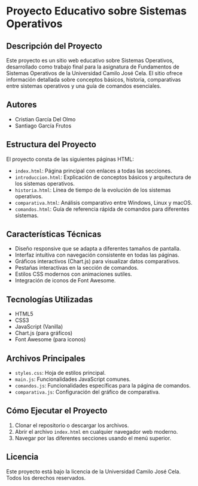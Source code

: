 
# Proyecto Educativo sobre Sistemas Operativos

## Descripción del Proyecto
Este proyecto es un sitio web educativo sobre Sistemas Operativos, desarrollado como trabajo final para la asignatura de Fundamentos de Sistemas Operativos de la Universidad Camilo José Cela. El sitio ofrece información detallada sobre conceptos básicos, historia, comparativas entre sistemas operativos y una guía de comandos esenciales.

## Autores
- Cristian García Del Olmo
- Santiago García Frutos

## Estructura del Proyecto
El proyecto consta de las siguientes páginas HTML:
- `index.html`: Página principal con enlaces a todas las secciones.
- `introduccion.html`: Explicación de conceptos básicos y arquitectura de los sistemas operativos.
- `historia.html`: Línea de tiempo de la evolución de los sistemas operativos.
- `comparativa.html`: Análisis comparativo entre Windows, Linux y macOS.
- `comandos.html`: Guía de referencia rápida de comandos para diferentes sistemas.

## Características Técnicas
- Diseño responsive que se adapta a diferentes tamaños de pantalla.
- Interfaz intuitiva con navegación consistente en todas las páginas.
- Gráficos interactivos (Chart.js) para visualizar datos comparativos.
- Pestañas interactivas en la sección de comandos.
- Estilos CSS modernos con animaciones sutiles.
- Integración de iconos de Font Awesome.

## Tecnologías Utilizadas
- HTML5
- CSS3
- JavaScript (Vanilla)
- Chart.js (para gráficos)
- Font Awesome (para iconos)

## Archivos Principales
- `styles.css`: Hoja de estilos principal.
- `main.js`: Funcionalidades JavaScript comunes.
- `comandos.js`: Funcionalidades específicas para la página de comandos.
- `comparativa.js`: Configuración del gráfico de comparativa.

## Cómo Ejecutar el Proyecto
1. Clonar el repositorio o descargar los archivos.
2. Abrir el archivo `index.html` en cualquier navegador web moderno.
3. Navegar por las diferentes secciones usando el menú superior.

## Licencia
Este proyecto está bajo la licencia de la Universidad Camilo José Cela. Todos los derechos reservados.
